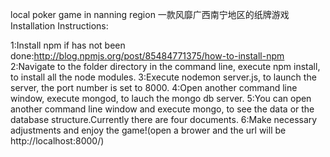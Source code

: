 local poker game in nanning region
一款风靡广西南宁地区的纸牌游戏
Installation Instructions:

1:Install npm if has not been done:http://blog.npmjs.org/post/85484771375/how-to-install-npm
2:Navigate to the folder directory in the command line, execute npm install, to install all the node modules.
3:Execute nodemon server.js, to launch the server, the port number is set to 8000.
4:Open another command line window, execute mongod, to lauch the mongo db server.
5:You can open another command line window and execute mongo, to see the data or the database structure.Currently there are four documents.
6:Make necessary adjustments and enjoy the game!(open a brower and the url will be http://localhost:8000/)
